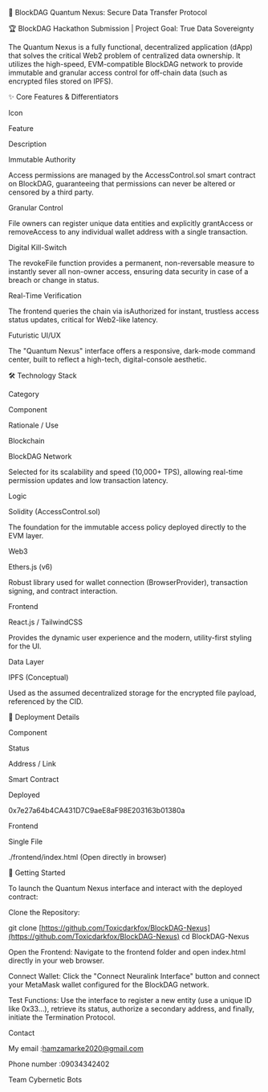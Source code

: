 🌌 BlockDAG Quantum Nexus: Secure Data Transfer Protocol 

🏆 BlockDAG Hackathon Submission | Project Goal: True Data Sovereignty 

The Quantum Nexus is a fully functional, decentralized application (dApp) that solves the critical Web2 problem of centralized data ownership. It utilizes the high-speed, EVM-compatible BlockDAG network to provide immutable and granular access control for off-chain data (such as encrypted files stored on IPFS). 

✨ Core Features & Differentiators 

Icon 

Feature 

Description 

<i class="fa-solid fa-code-branch"></i> 

Immutable Authority 

Access permissions are managed by the AccessControl.sol smart contract on BlockDAG, guaranteeing that permissions can never be altered or censored by a third party. 

<i class="fa-solid fa-lock-open"></i> 

Granular Control 

File owners can register unique data entities and explicitly grantAccess or removeAccess to any individual wallet address with a single transaction. 

<i class="fa-solid fa-skull-crossbones"></i> 

Digital Kill-Switch 

The revokeFile function provides a permanent, non-reversable measure to instantly sever all non-owner access, ensuring data security in case of a breach or change in status. 

<i class="fa-solid fa-satellite-dish"></i> 

Real-Time Verification 

The frontend queries the chain via isAuthorized for instant, trustless access status updates, critical for Web2-like latency. 

<i class="fa-solid fa-display"></i> 

Futuristic UI/UX 

The "Quantum Nexus" interface offers a responsive, dark-mode command center, built to reflect a high-tech, digital-console aesthetic. 

🛠️ Technology Stack 

Category 

Component 

Rationale / Use 

Blockchain 

BlockDAG Network 

Selected for its scalability and speed (10,000+ TPS), allowing real-time permission updates and low transaction latency. 

Logic 

Solidity (AccessControl.sol) 

The foundation for the immutable access policy deployed directly to the EVM layer. 

Web3 

Ethers.js (v6) 

Robust library used for wallet connection (BrowserProvider), transaction signing, and contract interaction. 

Frontend 

React.js / TailwindCSS 

Provides the dynamic user experience and the modern, utility-first styling for the UI. 

Data Layer 

IPFS (Conceptual) 

Used as the assumed decentralized storage for the encrypted file payload, referenced by the CID. 

🔗 Deployment Details 

Component 

Status 

Address / Link 

Smart Contract 

Deployed 

0x7e27a64b4CA431D7C9aeE8aF98E203163b01380a 

Frontend 

Single File 

./frontend/index.html (Open directly in browser) 

🚀 Getting Started 

To launch the Quantum Nexus interface and interact with the deployed contract: 

Clone the Repository: 

git clone [https://github.com/Toxicdarkfox/BlockDAG-Nexus](https://github.com/Toxicdarkfox/BlockDAG-Nexus) 
cd BlockDAG-Nexus 
 

Open the Frontend: Navigate to the frontend folder and open index.html directly in your web browser. 

Connect Wallet: Click the "Connect Neuralink Interface" button and connect your MetaMask wallet configured for the BlockDAG network. 

Test Functions: Use the interface to register a new entity (use a unique ID like 0x33...), retrieve its status, authorize a secondary address, and finally, initiate the Termination Protocol. 

 

Contact 

My email :hamzamarke2020@gmail.com 

Phone number :09034342402 

Team Cybernetic Bots 
